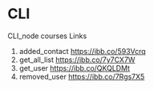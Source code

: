 # CLI
CLI_node courses
Links
1. added_contact  https://ibb.co/593Vcrq
2. get_all_list   https://ibb.co/7y7CX7W
3. get_user       https://ibb.co/QKQLDMt
4. removed_user   https://ibb.co/7Rgs7X5
